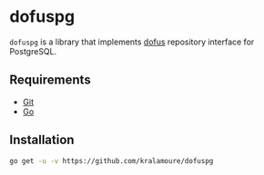 # dofuspg

`dofuspg` is a library that implements [dofus](https://github.com/kralamoure/dofus) repository interface for PostgreSQL.

## Requirements

- [Git](https://git-scm.com/)
- [Go](https://golang.org/)

## Installation

```sh
go get -u -v https://github.com/kralamoure/dofuspg
```
